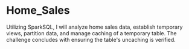 # Home_Sales
Utilizing SparkSQL, I will analyze home sales data, establish temporary views, partition data, and manage caching of a temporary table. The challenge concludes with ensuring the table's uncaching is verified.

